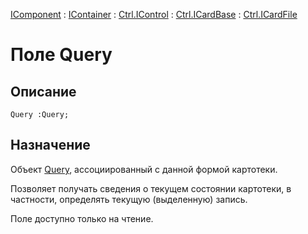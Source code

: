 ﻿---
Link: .Ctrl.ICardFile.@Query
---

[IComponent](topic:Com.Custom.ComClasses.IComponent.Default) :
[IContainer](topic:Com.Custom.ComClasses.IContainer.Default) :
[Ctrl.IControl](topic:Com.Custom.ComClasses.Ctrl.IControl.Default) :
[Ctrl.ICardBase](topic:Com.Custom.ComClasses.Ctrl.ICardBase.Default) :
[Ctrl.ICardFile](Default)

# Поле Query

## Описание

    Query :Query;

## Назначение

Объект [Query](topic:kernel.Программирование.Классы.Объекты.СерверД.Запрос.Default),
ассоциированный с данной формой картотеки.

Позволяет получать сведения о текущем состоянии картотеки,
в частности, определять текущую (выделенную) запись.

Поле доступно только на чтение.
